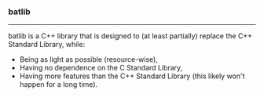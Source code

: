 ### batlib

---

batlib is a C++ library that is designed to (at least partially) replace the C++ Standard Library, while:

- Being as light as possible (resource-wise),
- Having no dependence on the C Standard Library,
- Having more features than the C++ Standard Library (this likely won't happen for a long time).
